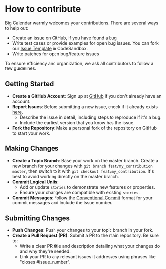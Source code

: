 # How to contribute

Big Calendar warmly welcomes your contributions. There are several ways to help out:

- Create an [issue](https://github.com/jquense/react-big-calendar/issues) on GitHub, if you have found a bug
- Write test cases or provide examples for open bug issues. You can fork our [Issue Template](https://codesandbox.io/s/react-big-calendar-example-v9wdyd) in CodeSandbox.
- Write patches for open bug/feature issues

To ensure efficiency and organization, we ask all contributors to follow a few guidelines.

## Getting Started

- **Create a GitHub Account**: Sign up at [GitHub](https://github.com/signup/free) if you don't already have an account.
- **Report Issues**: Before submitting a new issue, check if it already exists [here](https://github.com/jquense/react-big-calendar/issues).
  - Describe the issue in detail, including steps to reproduce if it's a bug.
  - Include the earliest version that you know has the issue.
- **Fork the Repository**: Make a personal fork of the repository on GitHub to start your work.

## Making Changes

- **Create a Topic Branch**: Base your work on the master branch. Create a new branch for your changes with `git branch feat/my_contribution master`, then switch to it with `git checkout feat/my_contribution`. It's best to avoid working directly on the master branch.
- **Commit Logical Units**:
  - Add or update `stories` to demonstrate new features or properties.
  - Ensure your changes are compatible with existing `stories`.
- **Commit Messages**: Follow the [Conventional Commit](https://www.conventionalcommits.org/en/v1.0.0/) format for your commit messages and include the issue number.

## Submitting Changes

- **Push Changes**: Push your changes to your topic branch in your fork.
- **Create a Pull Request (PR)**: Submit a PR to the main repository. Be sure to:
  - Write a clear PR title and description detailing what your changes do and why they're needed.
  - Link your PR to any relevant issues it addresses using phrases like "closes #issue_number".
